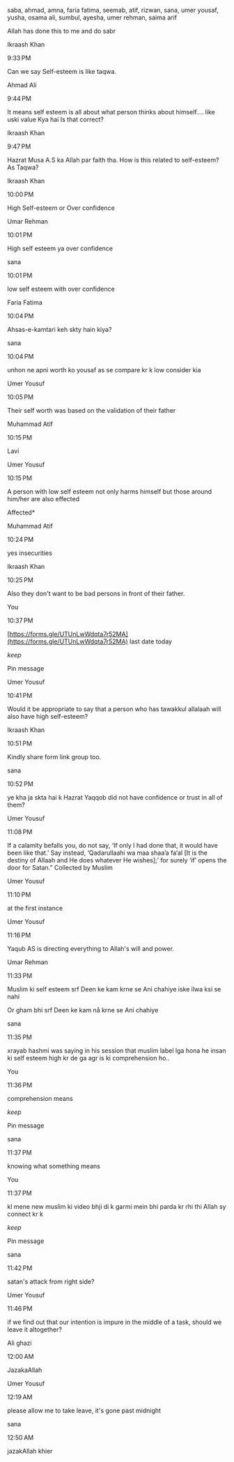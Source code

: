 saba, ahmad, amna, faria fatima, seemab, atif, rizwan, sana, umer yousaf, yusha, osama ali, sumbul, ayesha, umer rehman, saima arif

Allah has done this to me and do sabr

Ikraash Khan

9:33 PM

Can we say Self-esteem is like taqwa.

Ahmad Ali

9:44 PM

It means self esteem is all about what person thinks about himself.... like uski value Kya hai Is that correct?

Ikraash Khan

9:47 PM

Hazrat Musa A.S ka Allah par faith tha. How is this related to self-esteem? As Taqwa?

Ikraash Khan

10:00 PM

High Self-esteem or Over confidence

Umar Rehman

10:01 PM

High self esteem ya over confidence

sana

10:01 PM

low self esteem with over confidence

Faria Fatima

10:04 PM

Ahsas-e-kamtari keh skty hain kiya?

sana

10:04 PM

unhon ne apni worth ko yousaf as se compare kr k low consider kia

Umer Yousuf

10:05 PM

Their self worth was based on the validation of their father

Muhammad Atif

10:15 PM

Lavi

Umer Yousuf

10:15 PM

A person with low self esteem not only harms himself but those around him/her are also effected

Affected*

Muhammad Atif

10:24 PM

yes insecurities

Ikraash Khan

10:25 PM

Also they don't want to be bad persons in front of their father.

You

10:37 PM

[https://forms.gle/UTUnLwWdqta7r52MA](https://forms.gle/UTUnLwWdqta7r52MA) last date today

_keep_

Pin message

Umer Yousuf

10:41 PM

Would it be appropriate to say that a person who has tawakkul allalaah will also have high self-esteem?

Ikraash Khan

10:51 PM

Kindly share form link group too.

sana

10:52 PM

ye kha ja skta hai k Hazrat Yaqqob did not have confidence or trust in all of them?

Umer Yousuf

11:08 PM

If a calamity befalls you, do not say, ‘If only I had done that, it would have been like that.’ Say instead, ‘Qadarullaahi wa maa shaa’a fa‘al [It is the destiny of Allaah and He does whatever He wishes];’ for surely ‘if’ opens the door for Satan.” Collected by Muslim

Umer Yousuf

11:10 PM

at the first instance

Umer Yousuf

11:16 PM

Yaqub AS is directing everything to Allah's will and power.

Umar Rehman

11:33 PM

Muslim ki self esteem srf Deen ke kam krne se Ani chahiye iske ilwa ksi se nahi

Or gham bhi srf Deen ke kam nå krne se Ani chahiye

sana

11:35 PM

xrayab hashmi was saying in his session that muslim label lga hona he insan ki self esteem high kr de ga agr is ki comprehension ho..

You

11:36 PM

comprehension means

_keep_

Pin message

sana

11:37 PM

knowing what something means

You

11:37 PM

kl mene new muslim ki video bhji di k garmi mein bhi parda kr rhi thi Allah sy connect kr k

_keep_

Pin message

sana

11:42 PM

satan's attack from right side?

Umer Yousuf

11:46 PM

if we find out that our intention is impure in the middle of a task, should we leave it altogether?

Ali ghazi

12:00 AM

JazakaAllah

Umer Yousuf

12:19 AM

please allow me to take leave, it's gone past midnight

sana

12:50 AM

jazakAllah khier